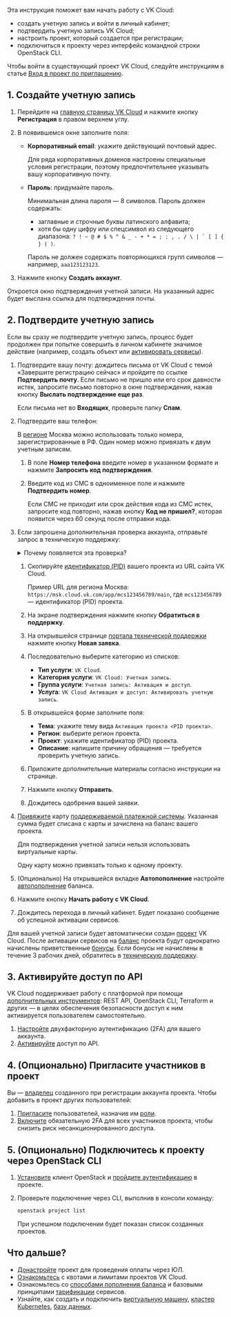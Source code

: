 Эта инструкция поможет вам начать работу с VK Cloud:

- создать учетную запись и войти в личный кабинет;
- подтвердить учетную запись VK Cloud;
- настроить проект, который создается при регистрации;
- подключиться к проекту через интерфейс командной строки OpenStack CLI.

<info>

Чтобы войти в существующий проект VK Cloud, следуйте инструкциям в статье [Вход в проект по приглашению](/ru/base/account/instructions/project-invitation).

</info>

## 1. Создайте учетную запись

1. Перейдите на [главную страницу VK Cloud](https://mcs.mail.ru) и нажмите кнопку **Регистрация** в правом верхнем углу.
1. В появившемся окне заполните поля:

    - **Корпоративный email**: укажите действующий почтовый адрес.

        <info>

        Для ряда корпоративных доменов настроены специальные условия регистрации, поэтому предпочтительнее указывать вашу корпоративную почту.

        </info>

    - **Пароль**: придумайте пароль.

        <warn>

        Минимальная длина пароля — 8 символов. Пароль должен содержать:
        - заглавные и строчные буквы латинского алфавита;
        - хотя бы одну цифру или спецсимвол из следующего диапазона: ``? ! ~ @ # $ % ^ & _ - + * = ; : , . / \ | ` [ ] { } ( )``.

        Пароль не должен содержать повторяющихся групп символов — например, ``aaa123123123``.

        </warn>

1. Нажмите кнопку **Создать аккаунт**.

Откроется окно подтверждения учетной записи. На указанный адрес будет выслана ссылка для подтверждения почты.

## 2. Подтвердите учетную запись

Если вы сразу не подтвердите учетную запись, процесс будет продолжен при попытке совершить в личном кабинете значимое действие (например, создать объект или [активировать сервисы](/ru/base/account/start/activation)).

1. Подтвердите вашу почту: дождитесь письма от VK Cloud с темой «Завершите регистрацию сейчас» и пройдите по ссылке **Подтвердить почту**. Если письмо не пришло или его срок давности истек, запросите письмо повторно в окне подтверждения, нажав кнопку **Выслать подтверждение еще раз**.

   <info>

   Если письма нет во **Входящих**, проверьте папку **Спам**.

   </info>

1. Подтвердите ваш телефон:

   <warn>

   В [регионе](/ru/base/account/concepts/regions) Москва можно использовать только номера, зарегистрированные в РФ. Один номер можно привязать к двум учетным записям.

   </warn>

   1. В поле **Номер телефона** введите номер в указанном формате и нажмите **Запросить код подтверждения**.
   1. Введите код из СМС в одноименное поле и нажмите **Подтвердить номер**.

      Если СМС не приходит или срок действия кода из СМС истек, запросите код повторно, нажав кнопку **Код не пришел?**, которая появится через 60 секунд после отправки кода.

1. Если запрошена дополнительная проверка аккаунта, отправьте запрос в техническую поддержку:

   <details>
     <summary>Почему появляется эта проверка?</summary>

   VK Cloud автоматически [оценивает степень безопасности](/ru/additionals/start/it-security/platform-security) учетной записи. В зависимости от результатов проверки, будет предложен один из вариантов:

   - Сразу привязать карту — откроется вкладка **Карта оплаты**.
   - Отправить запрос в техническую поддержку — откроется вкладка **Активация аккаунта**. Привязка карты станет доступна после того, как запрос будет обработан.

   </details>

   1. Скопируйте [идентификатор (PID)](/ru/base/account/instructions/project-settings/manage#poluchenie_identifikatora_proekta) вашего проекта из URL сайта VK Cloud.

      Пример URL для региона Москва: `https://msk.cloud.vk.com/app/mcs123456789/main`, где `mcs123456789` — идентификатор (PID) проекта.

   1. На экране подтверждения нажмите кнопку **Обратиться в поддержку**.
   1. На открывшейся странице [портала технической поддержки](https://support.mcs.mail.ru) нажмите кнопку **Новая заявка**.
   1. Последовательно выберите категорию из списков:

      - **Тип услуги**: `VK Cloud`.
      - **Категория услуги**: `VK Cloud: Учетная запись`.
      - **Группа услуги**: `Учетная запись: Активация и доступ`.
      - **Услуга**: `VK Cloud Активация и доступ: Активировать учетную запись`.

   1. В открывшейся форме заполните поля:

      - **Тема**: укажите тему вида `Активация проекта <PID проекта>`.
      - **Регион**: выберите регион проекта.
      - **Проект**: укажите идентификатор (PID) проекта.
      - **Описание**: напишите причину обращения — требуется проверить учетную запись.

   1. Приложите дополнительные материалы согласно инструкции на странице.
   1. Нажмите кнопку **Отправить**.
   1. Дождитесь одобрения вашей заявки.

1. [Привяжите](/ru/base/account/instructions/activation#privyazka_bankovskoy_karty) карту [поддерживаемой платежной системы](/ru/additionals/billing/concepts/payment-methods). Указанная сумма будет списана с карты и зачислена на баланс вашего проекта.

   <warn>

   Для подтверждения учетной записи нельзя использовать виртуальные карты.

   Одну карту можно привязать только к одному проекту.

   </warn>

1. (Опционально) На открывшейся вкладке **Автопополнение** настройте [автопополнение](/ru/additionals/billing/instructions/add-card#nastroit_avtopopolnenie) баланса.
1. Нажмите кнопку **Начать работу с VK Cloud**.
1. Дождитесь перехода в личный кабинет. Будет показано сообщение об успешной активации сервисов.

Для вашей учетной записи будет автоматически создан [проект](/ru/base/account/concepts/projects) VK Cloud. После активации сервисов на [баланс](/ru/additionals/billing/concepts/balance) проекта будут однократно начислены приветственные [бонусы](/ru/additionals/billing/concepts/balance#bonusy). Если бонусы не начислены в течение 3 рабочих дней, обратитесь в [техническую поддержку](/ru/contacts).

## 3. Активируйте доступ по API

<info>

VK Cloud поддерживает работу с платформой при помощи [дополнительных инструментов](/ru/manage/tools-for-using-services): REST API, OpenStack CLI, Terraform и других — в целях обеспечения безопасности доступ к ним активируется пользователем самостоятельно.

</info>

1. [Настройте](/ru/base/account/instructions/account-manage/manage-2fa) двухфакторную аутентификацию (2FA) для вашего аккаунта.
1. [Активируйте](/ru/manage/tools-for-using-services/rest-api/enable-api) доступ по API.

## 4. (Опционально) Пригласите участников в проект

Вы — [владелец](/ru/base/account/concepts/rolesandpermissions) созданного при регистрации аккаунта проекта. Чтобы добавить в проект других пользователей:

1. [Пригласите](/ru/base/account/instructions/project-settings/access-manage) пользователей, назначив им [роли](/ru/base/account/concepts/rolesandpermissions).
1. [Включите](/ru/base/account/instructions/project-settings/access-manage#vklyuchenie_v_proekte_obyazatelnoy_2fa) обязательную 2FA для всех участников проекта, чтобы снизить риск несанкционированного доступа.

## 5. (Опционально) Подключитесь к проекту через OpenStack CLI

1. [Установите](/ru/base/account/project/cli/setup) клиент OpenStack и [пройдите аутентификацию](/ru/base/account/project/cli/authorization) в проекте.
1. Проверьте подключение через CLI, выполнив в консоли команду:

    ```bash
    openstack project list
    ```

    При успешном подключении будет показан список созданных проектов.

## Что дальше?

- [Донастройте](/ru/additionals/billing/instructions/corporate/) проект для проведения оплаты через ЮЛ.
- [Ознакомьтесь](/ru/base/account/concepts/quotasandlimits) с квотами и лимитами проектов VK Cloud.
- Ознакомьтесь со [способами пополнения баланса](/ru/additionals/billing/instructions/payment) и базовыми принципами [тарификации](/ru/base/account/tariffication) сервисов.
- Узнайте, как создать и подключить [виртуальную машину](/ru/base/iaas/quick-start), [кластер Kubernetes](/ru/base/k8s/quickstart), [базу данных](/ru/dbs/dbaas/start).
